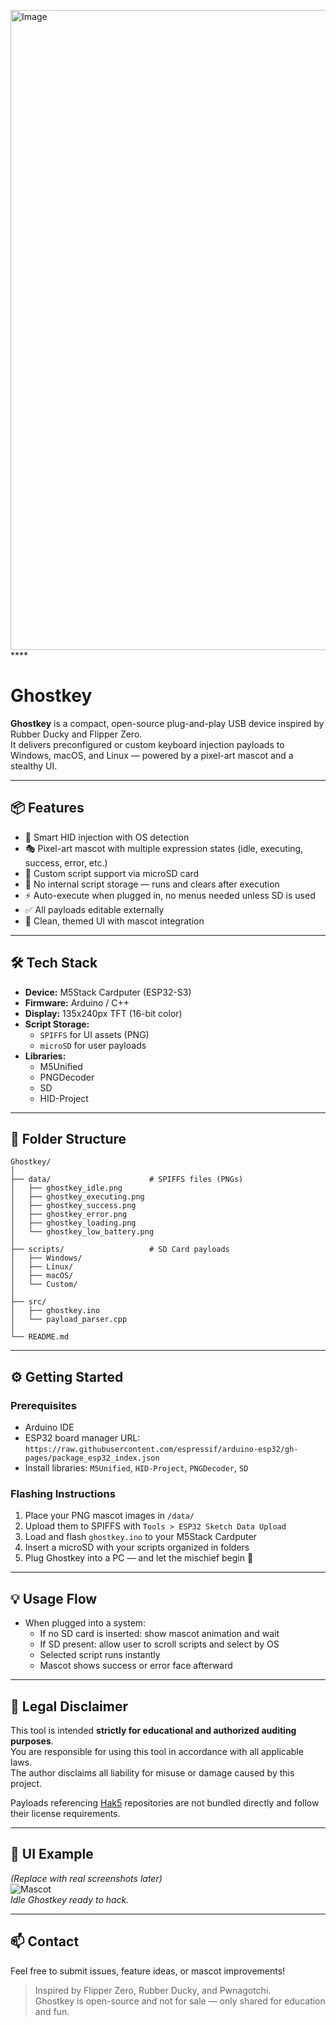 <img width="1024" height="1024" alt="Image" src="https://github.com/user-attachments/assets/0d8e7ae1-95db-4c51-b78d-457c009a5cbe" />****

# Ghostkey

**Ghostkey** is a compact, open-source plug-and-play USB device inspired by Rubber Ducky and Flipper Zero.  
It delivers preconfigured or custom keyboard injection payloads to Windows, macOS, and Linux — powered by a pixel-art mascot and a stealthy UI.

---

## 📦 Features

- 🧠 Smart HID injection with OS detection
- 🎭 Pixel-art mascot with multiple expression states (idle, executing, success, error, etc.)
- 📂 Custom script support via microSD card
- 🚫 No internal script storage — runs and clears after execution
- ⚡ Auto-execute when plugged in, no menus needed unless SD is used
- ✅ All payloads editable externally
- 🎨 Clean, themed UI with mascot integration

---

## 🛠️ Tech Stack

- **Device:** M5Stack Cardputer (ESP32-S3)
- **Firmware:** Arduino / C++
- **Display:** 135x240px TFT (16-bit color)
- **Script Storage:** 
  - `SPIFFS` for UI assets (PNG)
  - `microSD` for user payloads
- **Libraries:** 
  - M5Unified  
  - PNGDecoder  
  - SD  
  - HID-Project

---

## 📁 Folder Structure

```plaintext
Ghostkey/
│
├── data/                      # SPIFFS files (PNGs)
│   ├── ghostkey_idle.png
│   ├── ghostkey_executing.png
│   ├── ghostkey_success.png
│   ├── ghostkey_error.png
│   ├── ghostkey_loading.png
│   └── ghostkey_low_battery.png
│
├── scripts/                   # SD Card payloads
│   ├── Windows/
│   ├── Linux/
│   ├── macOS/
│   └── Custom/
│
├── src/
│   ├── ghostkey.ino
│   └── payload_parser.cpp
│
└── README.md
```

---

## ⚙️ Getting Started

### Prerequisites

- Arduino IDE
- ESP32 board manager URL:  
  `https://raw.githubusercontent.com/espressif/arduino-esp32/gh-pages/package_esp32_index.json`
- Install libraries: `M5Unified`, `HID-Project`, `PNGDecoder`, `SD`

### Flashing Instructions

1. Place your PNG mascot images in `/data/`
2. Upload them to SPIFFS with `Tools > ESP32 Sketch Data Upload`
3. Load and flash `ghostkey.ino` to your M5Stack Cardputer
4. Insert a microSD with your scripts organized in folders
5. Plug Ghostkey into a PC — and let the mischief begin 👻

---

## 💡 Usage Flow

- When plugged into a system:
  - If no SD card is inserted: show mascot animation and wait
  - If SD present: allow user to scroll scripts and select by OS
  - Selected script runs instantly
  - Mascot shows success or error face afterward

---

## 📜 Legal Disclaimer

This tool is intended **strictly for educational and authorized auditing purposes**.  
You are responsible for using this tool in accordance with all applicable laws.  
The author disclaims all liability for misuse or damage caused by this project.

Payloads referencing [Hak5](https://hak5.org) repositories are not bundled directly and follow their license requirements.

---

## 📸 UI Example

*(Replace with real screenshots later)*  
![Mascot](docs/images/ghostkey_idle.png)  
*Idle Ghostkey ready to hack.*

---

## 📫 Contact

Feel free to submit issues, feature ideas, or mascot improvements!

> Inspired by Flipper Zero, Rubber Ducky, and Pwnagotchi.  
> Ghostkey is open-source and not for sale — only shared for education and fun.
